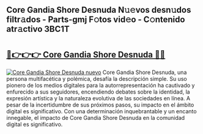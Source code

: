 ## Core Gandia Shore Desnuda N𝚞𝚎vos desn𝚞dos filtr𝚊dos - Parts-gmj F𝚘tos vid𝚎o - C𝚘ntenido atr𝚊ctivo 3BC1T

# <h2><a href="http://mb7s5l.tromn.icu/?c=Core+Gandia+Shore+Desnuda">🔗👉👉👉 Core Gandia Shore Desnuda 🔗🔗</a></h2>

[![Core Gandia Shore Desnuda nuevo](https://i.imgur.com/pEAQMta.gif)](http://mb7s5l.tromn.icu/?c=Core+Gandia+Shore+Desnuda)
Core Gandia Shore Desnuda, una persona multifacética y polémica, desafía la descripción simple. Su uso pionero de los medios digitales para la autorrepresentación ha cautivado y enfurecido a sus seguidores, encendiendo debates sobre la identidad, la expresión artística y la naturaleza evolutiva de las sociedades en línea. A pesar de la incertidumbre de sus próximos pasos, su impacto en el ámbito digital es significativo. Con una determinación inquebrantable y un encanto innegable, el impacto de Core Gandia Shore Desnuda en la comunidad digital es significativo.
